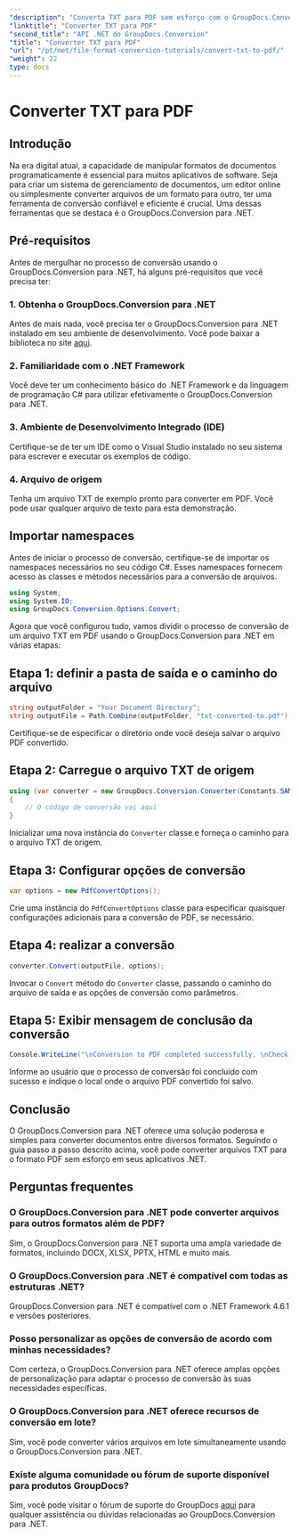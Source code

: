 ```yaml
---
"description": "Converta TXT para PDF sem esforço com o GroupDocs.Conversion para .NET. Siga nosso guia passo a passo para uma conversão perfeita de formatos de documentos."
"linktitle": "Converter TXT para PDF"
"second_title": "API .NET do GroupDocs.Conversion"
"title": "Converter TXT para PDF"
"url": "/pt/net/file-format-conversion-tutorials/convert-txt-to-pdf/"
"weight": 22
type: docs
---
```

# Converter TXT para PDF

## Introdução
Na era digital atual, a capacidade de manipular formatos de documentos programaticamente é essencial para muitos aplicativos de software. Seja para criar um sistema de gerenciamento de documentos, um editor online ou simplesmente converter arquivos de um formato para outro, ter uma ferramenta de conversão confiável e eficiente é crucial. Uma dessas ferramentas que se destaca é o GroupDocs.Conversion para .NET.
## Pré-requisitos
Antes de mergulhar no processo de conversão usando o GroupDocs.Conversion para .NET, há alguns pré-requisitos que você precisa ter:
### 1. Obtenha o GroupDocs.Conversion para .NET
Antes de mais nada, você precisa ter o GroupDocs.Conversion para .NET instalado em seu ambiente de desenvolvimento. Você pode baixar a biblioteca no site [aqui](https://releases.groupdocs.com/conversion/net/).
### 2. Familiaridade com o .NET Framework
Você deve ter um conhecimento básico do .NET Framework e da linguagem de programação C# para utilizar efetivamente o GroupDocs.Conversion para .NET.
### 3. Ambiente de Desenvolvimento Integrado (IDE)
Certifique-se de ter um IDE como o Visual Studio instalado no seu sistema para escrever e executar os exemplos de código.
### 4. Arquivo de origem
Tenha um arquivo TXT de exemplo pronto para converter em PDF. Você pode usar qualquer arquivo de texto para esta demonstração.

## Importar namespaces
Antes de iniciar o processo de conversão, certifique-se de importar os namespaces necessários no seu código C#. Esses namespaces fornecem acesso às classes e métodos necessários para a conversão de arquivos.

```csharp
using System;
using System.IO;
using GroupDocs.Conversion.Options.Convert;
```
Agora que você configurou tudo, vamos dividir o processo de conversão de um arquivo TXT em PDF usando o GroupDocs.Conversion para .NET em várias etapas:
## Etapa 1: definir a pasta de saída e o caminho do arquivo
```csharp
string outputFolder = "Your Document Directory";
string outputFile = Path.Combine(outputFolder, "txt-converted-to.pdf");
```
Certifique-se de especificar o diretório onde você deseja salvar o arquivo PDF convertido.
## Etapa 2: Carregue o arquivo TXT de origem
```csharp
using (var converter = new GroupDocs.Conversion.Converter(Constants.SAMPLE_TXT))
{
    // O código de conversão vai aqui
}
```
Inicializar uma nova instância do `Converter` classe e forneça o caminho para o arquivo TXT de origem.
## Etapa 3: Configurar opções de conversão
```csharp
var options = new PdfConvertOptions();
```
Crie uma instância do `PdfConvertOptions` classe para especificar quaisquer configurações adicionais para a conversão de PDF, se necessário.
## Etapa 4: realizar a conversão
```csharp
converter.Convert(outputFile, options);
```
Invocar o `Convert` método do `Converter` classe, passando o caminho do arquivo de saída e as opções de conversão como parâmetros.
## Etapa 5: Exibir mensagem de conclusão da conversão
```csharp
Console.WriteLine("\nConversion to PDF completed successfully. \nCheck output in {0}", outputFolder);
```
Informe ao usuário que o processo de conversão foi concluído com sucesso e indique o local onde o arquivo PDF convertido foi salvo.

## Conclusão
O GroupDocs.Conversion para .NET oferece uma solução poderosa e simples para converter documentos entre diversos formatos. Seguindo o guia passo a passo descrito acima, você pode converter arquivos TXT para o formato PDF sem esforço em seus aplicativos .NET.
## Perguntas frequentes
### O GroupDocs.Conversion para .NET pode converter arquivos para outros formatos além de PDF?
Sim, o GroupDocs.Conversion para .NET suporta uma ampla variedade de formatos, incluindo DOCX, XLSX, PPTX, HTML e muito mais.
### O GroupDocs.Conversion para .NET é compatível com todas as estruturas .NET?
GroupDocs.Conversion para .NET é compatível com o .NET Framework 4.6.1 e versões posteriores.
### Posso personalizar as opções de conversão de acordo com minhas necessidades?
Com certeza, o GroupDocs.Conversion para .NET oferece amplas opções de personalização para adaptar o processo de conversão às suas necessidades específicas.
### O GroupDocs.Conversion para .NET oferece recursos de conversão em lote?
Sim, você pode converter vários arquivos em lote simultaneamente usando o GroupDocs.Conversion para .NET.
### Existe alguma comunidade ou fórum de suporte disponível para produtos GroupDocs?
Sim, você pode visitar o fórum de suporte do GroupDocs [aqui](https://forum.groupdocs.com/c/conversion/11) para qualquer assistência ou dúvidas relacionadas ao GroupDocs.Conversion para .NET.